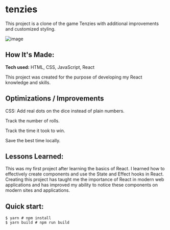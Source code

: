 # tenzies
This project is a clone of the game Tenzies with additional improvements and customized styling.

![image](https://github.com/somensaini/tenzies/assets/40222610/4c0df608-1191-4200-bc1e-0272618c7e9b)

## How It's Made:

**Tech used:** HTML, CSS, JavaScript, React

This project was created for the purpose of developing my React knowledge and skills. 

## Optimizations / Improvements

CSS: Add real dots on the dice instead of plain numbers.

Track the number of rolls.

Track the time it took to win.

Save the best time locally.

## Lessons Learned:

This was my first project after learning the basics of React. I learned how to effectively create components and use the State and Effect hooks in React. Creating this project has taught me the importance of React in modern web applications and has improved my ability to notice these components on modern sites and applications.

## Quick start:

```
$ yarn # npm install
$ yarn build # npm run build
````
